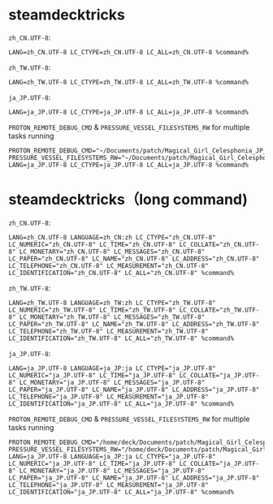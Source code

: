 # steamdecktricks

`zh_CN.UTF-8`:
```
LANG=zh_CN.UTF-8 LC_CTYPE=zh_CN.UTF-8 LC_ALL=zh_CN.UTF-8 %command%
```

`zh_TW.UTF-8`:
```
LANG=zh_TW.UTF-8 LC_CTYPE=zh_TW.UTF-8 LC_ALL=zh_TW.UTF-8 %command%
```

`ja_JP.UTF-8`:
```
LANG=ja_JP.UTF-8 LC_CTYPE=ja_JP.UTF-8 LC_ALL=ja_JP.UTF-8 %command%
```

`PROTON_REMOTE_DEBUG_CMD` & `PRESSURE_VESSEL_FILESYSTEMS_RW` for multiple tasks running
```
PROTON_REMOTE_DEBUG_CMD="~/Documents/patch/Magical_Girl_Celesphonia_JP_Patch_v3.exe" PRESSURE_VESSEL_FILESYSTEMS_RW="~/Documents/patch/Magical_Girl_Celesphonia_JP_Patch_v3.exe" LANG=ja_JP.UTF-8 LC_CTYPE=ja_JP.UTF-8 LC_ALL=ja_JP.UTF-8 %command%
```

# steamdecktricks（long command)

`zh_CN.UTF-8`:
```
LANG=zh_CN.UTF-8 LANGUAGE=zh_CN:zh LC_CTYPE="zh_CN.UTF-8" LC_NUMERIC="zh_CN.UTF-8" LC_TIME="zh_CN.UTF-8" LC_COLLATE="zh_CN.UTF-8" LC_MONETARY="zh_CN.UTF-8" LC_MESSAGES="zh_CN.UTF-8" LC_PAPER="zh_CN.UTF-8" LC_NAME="zh_CN.UTF-8" LC_ADDRESS="zh_CN.UTF-8" LC_TELEPHONE="zh_CN.UTF-8" LC_MEASUREMENT="zh_CN.UTF-8" LC_IDENTIFICATION="zh_CN.UTF-8" LC_ALL="zh_CN.UTF-8" %command%
```

`zh_TW.UTF-8`:
```
LANG=zh_TW.UTF-8 LANGUAGE=zh_TW:zh LC_CTYPE="zh_TW.UTF-8" LC_NUMERIC="zh_TW.UTF-8" LC_TIME="zh_TW.UTF-8" LC_COLLATE="zh_TW.UTF-8" LC_MONETARY="zh_TW.UTF-8" LC_MESSAGES="zh_TW.UTF-8" LC_PAPER="zh_TW.UTF-8" LC_NAME="zh_TW.UTF-8" LC_ADDRESS="zh_TW.UTF-8" LC_TELEPHONE="zh_TW.UTF-8" LC_MEASUREMENT="zh_TW.UTF-8" LC_IDENTIFICATION="zh_TW.UTF-8" LC_ALL="zh_TW.UTF-8" %command%
```

`ja_JP.UTF-8`:
```
LANG=ja_JP.UTF-8 LANGUAGE=ja_JP:ja LC_CTYPE="ja_JP.UTF-8" LC_NUMERIC="ja_JP.UTF-8" LC_TIME="ja_JP.UTF-8" LC_COLLATE="ja_JP.UTF-8" LC_MONETARY="ja_JP.UTF-8" LC_MESSAGES="ja_JP.UTF-8" LC_PAPER="ja_JP.UTF-8" LC_NAME="ja_JP.UTF-8" LC_ADDRESS="ja_JP.UTF-8" LC_TELEPHONE="ja_JP.UTF-8" LC_MEASUREMENT="ja_JP.UTF-8" LC_IDENTIFICATION="ja_JP.UTF-8" LC_ALL="ja_JP.UTF-8" %command%
```

`PROTON_REMOTE_DEBUG_CMD` & `PRESSURE_VESSEL_FILESYSTEMS_RW` for multiple tasks running
```
PROTON_REMOTE_DEBUG_CMD="/home/deck/Documents/patch/Magical_Girl_Celesphonia_JP_Patch_v3.exe" PRESSURE_VESSEL_FILESYSTEMS_RW="/home/deck/Documents/patch/Magical_Girl_Celesphonia_JP_Patch_v3.exe" LANG=ja_JP.UTF-8 LANGUAGE=ja_JP:ja LC_CTYPE="ja_JP.UTF-8" LC_NUMERIC="ja_JP.UTF-8" LC_TIME="ja_JP.UTF-8" LC_COLLATE="ja_JP.UTF-8" LC_MONETARY="ja_JP.UTF-8" LC_MESSAGES="ja_JP.UTF-8" LC_PAPER="ja_JP.UTF-8" LC_NAME="ja_JP.UTF-8" LC_ADDRESS="ja_JP.UTF-8" LC_TELEPHONE="ja_JP.UTF-8" LC_MEASUREMENT="ja_JP.UTF-8" LC_IDENTIFICATION="ja_JP.UTF-8" LC_ALL="ja_JP.UTF-8" %command%
```
